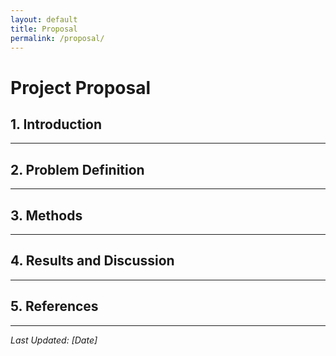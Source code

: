 ```yaml
---
layout: default
title: Proposal
permalink: /proposal/
---
```


# Project Proposal

## 1. Introduction


---

## 2. Problem Definition

---

## 3. Methods


---

## 4. Results and Discussion


---

## 5. References


---

*Last Updated: [Date]*
